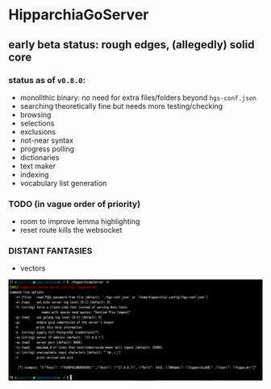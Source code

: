 # HipparchiaGoServer

## early beta status: rough edges, (allegedly) solid core

### status as of `v0.8.0`:

* monolithic binary: no need for extra files/folders beyond `hgs-conf.json`
* searching theoretically fine but needs more testing/checking
* browsing 
* selections 
* exclusions 
* not-near syntax
* progress polling 
* dictionaries
* text maker
* indexing
* vocabulary list generation

### TODO (in vague order of priority)

* room to improve lemma highlighting
* reset route kills the websocket

### DISTANT FANTASIES
* vectors


![options](gitimg/hgscli.png)

